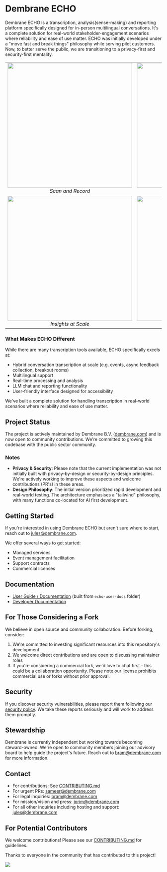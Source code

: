 # Dembrane ECHO

Dembrane ECHO is a transcription, analysis(sense-making) and reporting platform specifically designed for in-person multilingual conversations. It's a complete solution for real-world stakeholder-engagement scenarios where reliability and ease of use matter. ECHO was initially developed under a "move fast and break things" philosophy while serving pilot customers. Now, to better serve the public, we are transitioning to a privacy-first and security-first mentality.

<table>
  <tr>
    <td align="center">
      <img src="https://github.com/user-attachments/assets/e46e1c50-ded2-4cce-b00e-f9705241f654" width="400">
      <br>
      <em>Scan and Record</em>
    </td>
    <td align="center">
      <img src="https://github.com/user-attachments/assets/be2ac9ff-ae89-458f-b781-c7f168aaa3b9" width="400">
      <br>
      <em>Transcribe and Store</em>
    </td>
  </tr>
  <tr>
    <td align="center">
      <img src="https://github.com/user-attachments/assets/08e039a8-6462-430d-904a-af929b85bba4" width="400">
      <br>
      <em>Insights at Scale</em>
    </td>
    <td align="center">
      <img src="https://github.com/user-attachments/assets/09cd95fd-26ea-4703-992c-b7ee185a4b53" width="400">
      <br>
      <em>Chat with your Data</em>
    </td>
  </tr>
</table>


### What Makes ECHO Different

While there are many transcription tools available, ECHO specifically excels at:
- Hybrid conversation transcription at scale (e.g. events, async feedback collection, breakout rooms)
- Multilingual support
- Real-time processing and analysis
- LLM chat and reporting functionality
- User-friendly interface designed for accessibility

We've built a complete solution for handling transcription in real-world scenarios where reliability and ease of use matter.

## Project Status

The project is actively maintained by Dembrane B.V. ([dembrane.com](https://dembrane.com)) and is now open to community contributions. We're committed to growing this codebase with the public sector community.

### Notes

- **Privacy & Security**: Please note that the current implementation was not initially built with privacy-by-design or security-by-design principles. We're actively working to improve these aspects and welcome contributions (PR's) in these areas.
- **Design Philosophy**: The initial version prioritized rapid development and real-world testing. The architecture emphasises a "tailwind" philosophy, with many functions co-located for AI first development.

## Getting Started

If you're interested in using Dembrane ECHO but aren't sure where to start, reach out to jules@dembrane.com. 

We offer several ways to get started:

- Managed services
- Event management facilitation
- Support contracts
- Commercial licenses

## Documentation

- [User Guide / Documentation](https://docs.dembrane.com) (built from `echo-user-docs` folder)
- [Developer Documentation](echo/readme.md) 

## For Those Considering a Fork

We believe in open source and community collaboration. Before forking, consider:

1. We're committed to investing significant resources into this repository's development
2. We welcome direct contributions and are open to discussing maintainer roles
3. If you're considering a commercial fork, we'd love to chat first - this could be a collaboration opportunity. Please note our license prohibits commercial use or forks without prior approval.

## Security

If you discover security vulnerabilities, please report them following our [security policy](SECURITY.md). We take these reports seriously and will work to address them promptly.

## Stewardship

Dembrane is currently independent but working towards becoming steward-owned. We're open to community members joining our advisory board to help guide the project's future. Reach out to bram@dembrane.com for more information.

## Contact

- For contributions: See [CONTRIBUTING.md](CONTRIBUTING.md)
- For urgent PRs: sameer@dembrane.com
- For legal inquiries: bram@dembrane.com
- For mission/vision and press: jorim@dembrane.com
- For all other inquiries including hosting and support: jules@dembrane.com

## For Potential Contributors

We welcome contributions! Please see our [CONTRIBUTING.md](CONTRIBUTING.md) for guidelines.

Thanks to everyone in the community that has contributed to this project!

<a href="https://github.com/dembrane/echo/graphs/contributors">
  <img src="https://contrib.rocks/image?repo=dembrane/echo" />
</a>